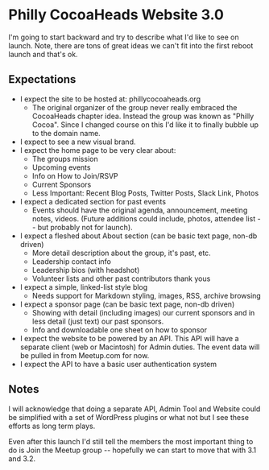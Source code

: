 # Philly CocoaHeads Website 3.0

I'm going to start backward and try to describe what I'd like to see on launch. Note, there are tons of great ideas we can't fit into the first reboot launch and that's ok.

## Expectations

* I expect the site to be hosted at: phillycocoaheads.org
	* The original organizer of the group never really embraced the CocoaHeads chapter idea. Instead the group was known as "Philly Cocoa". Since I changed course on this I'd like it to finally bubble up to the domain name.
* I expect to see a new visual brand.
* I expect the home page to be very clear about:
	* The groups mission
	* Upcoming events
	* Info on How to Join/RSVP
	* Current Sponsors
	* Less Important: Recent Blog Posts, Twitter Posts, Slack Link, Photos
* I expect a dedicated section for past events
	* Events should have the original agenda, announcement, meeting notes, videos. (Future additions could include, photos, attendee list -- but probably not for launch).
* I expect a fleshed about About section  (can be basic text page, non-db driven)
	* More detail description about the group, it's past, etc.
	* Leadership contact info
	* Leadership bios (with headshot)
	* Volunteer lists and other past contributors thank yous
* I expect a simple, linked-list style blog
	* Needs support for Markdown styling, images, RSS, archive browsing
* I expect a sponsor page (can be basic text page, non-db driven)
	* Showing with detail (including images) our current sponsors and in less detail (just text) our past sponsors.
	* Info and downloadable one sheet on how to sponsor
* I expect the website to be powered by an API. This API will have a separate client (web or Macintosh) for Admin duties. The event data will be pulled in from Meetup.com for now.
* I expect the API to have a basic user authentication system

## Notes

I will acknowledge that doing a separate API, Admin Tool and Website could be simplified with a set of WordPress plugins or what not but I see these efforts as long term plays.

Even after this launch I'd still tell the members the most important thing to do is Join the Meetup group -- hopefully we can start to move that with 3.1 and 3.2.



